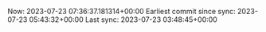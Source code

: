 Now: 2023-07-23 07:36:37.181314+00:00 Earliest commit since sync: 2023-07-23 05:43:32+00:00 Last sync: 2023-07-23 03:48:45+00:00
